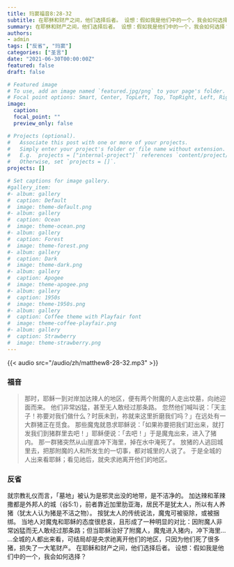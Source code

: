 ```yaml
---
title: 玛窦福音8:28-32
subtitle: 在耶稣和财产之间，他们选择后者。 设想：假如我是他们中的一个，我会如何选择？
summary: 在耶稣和财产之间，他们选择后者。 设想：假如我是他们中的一个，我会如何选择？
authors:
- admin
tags: ["反省", "玛窦"]
categories: ["圣言"]
date: "2021-06-30T00:00:00Z"
featured: false
draft: false

# Featured image
# To use, add an image named `featured.jpg/png` to your page's folder.
# Focal point options: Smart, Center, TopLeft, Top, TopRight, Left, Right, BottomLeft, Bottom, BottomRight
image:
  caption:
  focal_point: ""
  preview_only: false

# Projects (optional).
#   Associate this post with one or more of your projects.
#   Simply enter your project's folder or file name without extension.
#   E.g. `projects = ["internal-project"]` references `content/project/deep-learning/index.md`.
#   Otherwise, set `projects = []`.
projects: []

# Set captions for image gallery.
#gallery_item:
#- album: gallery
#  caption: Default
#  image: theme-default.png
#- album: gallery
#  caption: Ocean
#  image: theme-ocean.png
#- album: gallery
#  caption: Forest
#  image: theme-forest.png
#- album: gallery
#  caption: Dark
#  image: theme-dark.png
#- album: gallery
#  caption: Apogee
#  image: theme-apogee.png
#- album: gallery
#  caption: 1950s
#  image: theme-1950s.png
#- album: gallery
#  caption: Coffee theme with Playfair font
#  image: theme-coffee-playfair.png
#- album: gallery
#  caption: Strawberry
#  image: theme-strawberry.png
---
```


{{< audio src="/audio/zh/matthew8-28-32.mp3" >}}

### 福音
> 那时，耶稣一到对岸加达辣人的地区，便有两个附魔的人走出坟墓，向祂迎面而来。 他们非常凶猛，甚至无人敢经过那条路。 忽然他们喊叫说：「天主子！祢要对我们做什么？时辰未到，祢就来这里折磨我们吗？」在远处有一大群猪正在觅食。 那些魔鬼就恳求耶稣说：「如果祢要把我们赶出来，就打发我们到猪群里去吧！」耶稣便说：「去吧！」于是魔鬼出来，进入了猪内。 那一群猪突然从山崖直冲下海里，掉在水中淹死了。 放猪的人逃回城里去，把那附魔的人和所发生的一切事，都对城里的人说了。 于是全城的人出来看耶稣；看见祂后，就央求祂离开他们的地区。

### 反省
就宗教礼仪而言，「墓地」被认为是邪灵出没的地带，是不洁净的。 加达辣和革辣撒都是外邦人的城（谷5:1），前者靠近加里肋亚海，居民不是犹太人，所以有人养猪（犹太人认为猪是不洁之物）。 按犹太人的传统说法，魔鬼可被驱除，或被捆绑。 当地人对魔鬼和耶稣的态度很悲哀，且形成了一种明显的对比：因附魔人非常凶猛而无人敢经过那条路；但当耶稣治好了附魔人，魔鬼进入猪内，冲下海里…  …全城的人都出来看，可结局却是央求祂离开他们的地区，只因为他们死了很多猪，损失了一大笔财产。 在耶稣和财产之间，他们选择后者。 设想：假如我是他们中的一个，我会如何选择？

